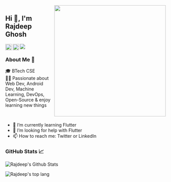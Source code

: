 <img align="right" width="350px" src="https://rawcdn.githack.com/rajdeep-ghosh/rajdeep-ghosh/2030327ca26eed4bc21e175c7ce1b5b968322ae4/assets/git_working.gif" />

## Hi 👋, I'm Rajdeep Ghosh

<a href="https://www.linkedin.com/in/rajdeepghosh01/" target="_blank">
    <img align="left" alt="lnkdin" width="20px" src="https://rawcdn.githack.com/rajdeep-ghosh/rajdeep-ghosh/936deaec901ab2e39a5d7f675c4ed79f4072d730/assets/linkedin.svg" />
</a>
<a href="https://www.instagram.com/rajdeepghosh_/" target="_blank">
    <img align="left" alt="insta" width="20px" src="https://rawcdn.githack.com/rajdeep-ghosh/rajdeep-ghosh/936deaec901ab2e39a5d7f675c4ed79f4072d730/assets/instagram.png" />
</a>

![](https://komarev.com/ghpvc/?username=rajdeep-ghosh&color=009DAE)
<br>

### About Me 🚀

🎓 BTech CSE <br>
👨‍💻 Passionate about Web Dev, Android Dev, Machine Learning, DevOps, Open-Source & enjoy learning new things

<br>

<!--
- 🔭 I’m currently working on ...    -->
- 🌱 I’m currently learning Flutter
- 🤔 I’m looking for help with Flutter
- 📫 How to reach me: Twitter or LinkedIn
<!-- - 😄 Pronouns: Passionate | Driven | Ambitious | Nerdy
- ⚡ Fun fact: Sadly there isn't anything fun about me!! -->

<!-- - 👯 I’m looking to collaborate on ...
- 💬 Ask me about ...   -->

<!-- <hr> -->

<!-- 
### Languages and Tools:

![Top Langs](https://github-readme-stats.vercel.app/api/top-langs/?username=rajdeep-ghosh&langs_count=8&exclude_repo=machine-learning)

<hr>
-->

### GitHub Stats 📈
<!-- [![trophy](https://github-profile-trophy.vercel.app/?username=raj5036&theme=dracula)](https://github.com/ryo-ma/github-profile-trophy) -->

![Rajdeep's Github Stats](https://github-readme-stats-rg.vercel.app/api?username=rajdeep-ghosh&show=prs_merged_percentage&show_icons=true&theme=algolia)

![Rajdeep's top lang](https://github-readme-stats-rg.vercel.app/api/top-langs/?username=rajdeep-ghosh&exclude_repo=machine-learning&layout=compact&langs_count=10)
